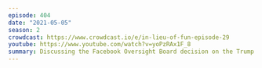 ```yaml
---
episode: 404
date: "2021-05-05"
season: 2
crowdcast: https://www.crowdcast.io/e/in-lieu-of-fun-episode-29
youtube: https://www.youtube.com/watch?v=yoPzRAx1F_8
summary: Discussing the Facebook Oversight Board decision on the Trump suspension
---
```

